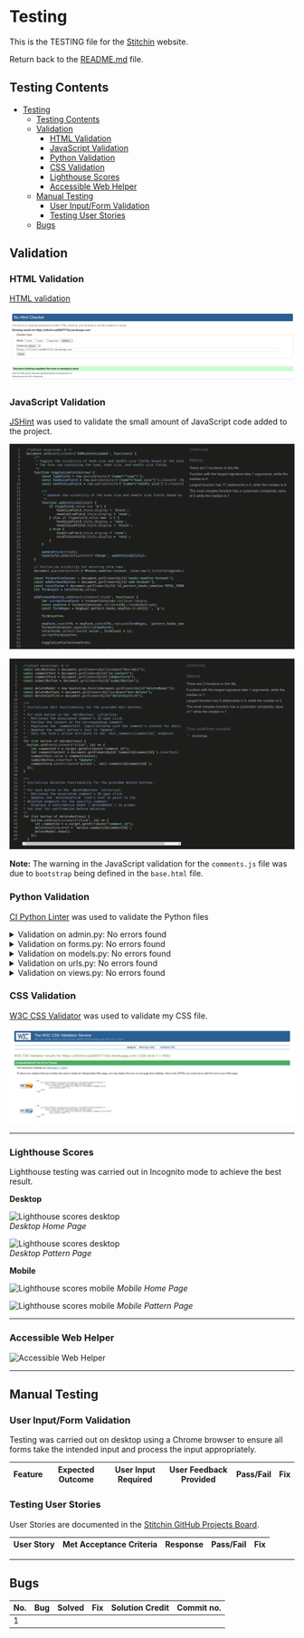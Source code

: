 # Testing

This is the TESTING file for the [Stitchin]() website.

Return back to the [README.md](README.md) file.

## Testing Contents  
  
- [Testing](#testing)
  - [Testing Contents](#testing-contents)
  - [Validation](#validation)
    - [HTML Validation](#html-validation)
    - [JavaScript Validation](#javascript-validation)
    - [Python Validation](#python-validation)
    - [CSS Validation](#css-validation)
    - [Lighthouse Scores](#lighthouse-scores)
    - [Accessible Web Helper](#accessible-web-helper)
  - [Manual Testing](#manual-testing)
    - [User Input/Form Validation](#user-inputform-validation)
    - [Testing User Stories](#testing-user-stories)
  - [Bugs](#bugs)

## Validation

### HTML Validation

[HTML validation](https://validator.w3.org/nu/?doc=https%3A%2F%2Fstitchin-aa280977732a.herokuapp.com%2F)

![HTML validation](docs/testing/html_valid.png)

### JavaScript Validation

[JSHint](https://jshint.com/) was used to validate the small amount of JavaScript code added to the project.

![JS validation on Pattern Form](docs/testing/js_pattern_form.png)

![JS validation on Comments](docs/testing/js_comments.png)

**Note:** The warning in the JavaScript validation for the `comments.js` file was due to `bootstrap` being defined in the `base.html` file.

### Python Validation

[CI Python Linter](https://pep8ci.herokuapp.com/#) was used to validate the Python files

<details>
    <summary>Validation on admin.py: No errors found</summary>  
    <img src="docs/testing/py_admin.png">  
</details>

<details>
    <summary>Validation on forms.py: No errors found</summary>  
    <img src="docs/testing/py_forms.png">  
</details>

<details>
    <summary>Validation on models.py: No errors found</summary>  
    <img src="docs/testing/py_models.png">  
</details>

<details>
    <summary>Validation on urls.py: No errors found</summary>  
    <img src="docs/testing/py_urls.png">  
</details>

<details>
    <summary>Validation on views.py: No errors found</summary>  
    <img src="docs/testing/py_views.png">  
</details>

### CSS Validation 

[W3C CSS Validator](https://jigsaw.w3.org/css-validator/) was used to validate my CSS file.

![CSS validation](docs/testing/css_valid.png)
  
<hr> 
   
### Lighthouse Scores

Lighthouse testing was carried out in Incognito mode to achieve the best result.

**Desktop**  

![Lighthouse scores desktop](documentation/testing/desktop_lh.png)  
*Desktop Home Page*  
  
![Lighthouse scores desktop](documentation/testing/dt_pattern_lh.png)  
*Desktop Pattern Page*
  
**Mobile**  

![Lighthouse scores mobile](documentation/testing/mobile_lh.png) 
*Mobile Home Page*  
  
![Lighthouse scores mobile](documentation/testing/mob_pattern_lh.png) 
*Mobile Pattern Page*
  
<hr>  

### Accessible Web Helper

![Accessible Web Helper](documentation/testing/access_report.png)  

  
<hr>  

## Manual Testing

### User Input/Form Validation

Testing was carried out on desktop using a Chrome browser to ensure all forms take the intended input and process the input appropriately.

| Feature | Expected Outcome | User Input Required | User Feedback Provided     | Pass/Fail | Fix |
|----------------------------|----------|---------------------|----------------------------|-----------|-----|

### Testing User Stories

User Stories are documented in the [Stitchin GitHub Projects Board](https://github.com/users/catrinlam/projects/6).


| User Story                 | Met Acceptance Criteria | Response     | Pass/Fail | Fix     |
|----------------------------|---------------------------|--------|--------------|-----------|

<hr>
  
## Bugs  
  
| No. | Bug | Solved | Fix | Solution Credit | Commit no. |
| --- | ---------------- | ---- | ------------- | -------------- | ------------|
| 1   |